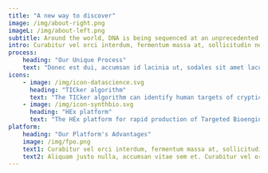 ```yaml
---
title: "A new way to discover"
image: /img/about-right.png
imageL: /img/about-left.png
subtitle: Around the world, DNA is being sequenced at an unprecedented rate.
intro: Curabitur vel orci interdum, fermentum massa at, sollicitudin neque. Mauris ultricies eleifend lacus ac efficitur. Aliquam justo nulla, accumsan vitae sem et. Donec est dui, accumsan id lacinia ut, sodales sit amet lacus. Vestibulum tristique risus vitae ipsum fermentum, at tristique lacus dignissim.
process:
    heading: "Our Unique Process"
    text: "Donec est dui, accumsan id lacinia ut, sodales sit amet lacus. Vestibulum tristique risus vitae ipsum fermentum, at tristique lacus dignissim. Curabitur ante lectus, facilisis at venenatis scelerisque, pulvinar vel purus. "
icons:
    - image: /img/icon-datascience.svg
      heading: "TICker algorithm"
      text: "The TICker algorithm can identify human targets of cryptic natural products, prioritizing among thousands of candidates."
    - image: /img/icon-synthbio.svg
      heading: "HEx platform"
      text: "The HEx platform for rapid production of Targeted Bioengineered Small Molecules (TBSMs) creates new chemical entities, not repurposed drugs."
platform:
    heading: "Our Platform's Advantages"
    image: /img/fpo.png
    text1: Curabitur vel orci interdum, fermentum massa at, sollicitudin neque. Mauris ultricies eleifend lacus ac efficitur. Aliquam justo nulla, accumsan vitae sem et. Curabitur vel orci interdum, fermentum massa at, sollicitudin neque. Mauris ultricies eleifend lacus ac efficitur. Aliquam justo nulla, accumsan vitae sem et.
    text2: Aliquam justo nulla, accumsan vitae sem et. Curabitur vel orci interdum, fermentum massa at, sollicitudin neque. Mauris ultricies eleifend lacus ac efficitur.
---
```


